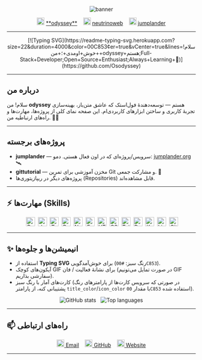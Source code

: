 
<!--
  Green / Teal themed README for GitHub profile 'Osodyssey'
  - Mostly green accents
  - Animated typing SVG + small GIF accents
  - GitHub stats with green title/icon colors (where supported)
  - Save this file as README.md in the repository named 'Osodyssey' to show it on your profile
-->

<!-- Banner: simple emoji + subtle separator (GitHub strips most CSS, so we rely on images and SVG params) -->
<p align="center">
  <img alt="banner" src="https://img.shields.io/badge/-odyssey-%2300C853?style=for-the-badge&logo=github&logoColor=white" />
</p>

<!-- Top row: GitHub + sites (icons small and inline) -->
<p align="center">
  <img src="https://cdn.jsdelivr.net/gh/devicons/devicon/icons/github/github-original.svg" width="20"/> <a href="https://github.com/Osodyssey">**odyssey**</a>
  &nbsp;&nbsp;
  <img src="https://img.icons8.com/fluency/20/domain.png" width="20"/> <a href="https://neutrinoweb.com/">neutrinoweb</a>
  &nbsp;&nbsp;
  <img src="https://img.icons8.com/fluency/20/rocket.png" width="20"/> <a href="https://jumplander.org/">jumplander</a>
</p>

---

<!-- Animated typing (green) -->
<p align="center">
[![Typing SVG](https://readme-typing-svg.herokuapp.com?size=22&duration=4000&color=00C853&center=true&vCenter=true&lines=سلام!+خوش+اومدی+؛+من+odyssey+هستم;Full-Stack+Developer;Open+Source+Enthusiast;Always+Learning+🚀)](https://github.com/Osodyssey)
</p>

---

## درباره من
سلام! من **odyssey** هستم — توسعه‌دهندهٔ فول‌استک که عاشق متن‌باز، بهینه‌سازی تجربهٔ کاربری و ساختن ابزارهای کاربردی‌ام. این صفحه نمای کلی از پروژه‌ها، مهارت‌ها و راه‌های ارتباطیه من. 🌿💧

---

## پروژه‌های برجسته
- **jumplander** — سرویس/پروژه‌‌ای که در اون فعال هستی. دمو: [jumplander.org](https://jumplander.org/) 🛰️  
- **gittutorial** — مخزن آموزشی برای تمرین Git و مشارکت جمعی. 🧭  
- پروژه‌های دیگر در ریپازیتوری‌ها (Repositories) قابل مشاهده‌اند.

---

## ⚡ مهارت‌ها (Skills)
<p align="center">
&nbsp;<img src="https://cdn.jsdelivr.net/gh/devicons/devicon/icons/python/python-original.svg" width="24" title="Python"/>
&nbsp;<img src="https://cdn.jsdelivr.net/gh/devicons/devicon/icons/javascript/javascript-original.svg" width="24" title="JavaScript"/>
&nbsp;<img src="https://cdn.jsdelivr.net/gh/devicons/devicon/icons/typescript/typescript-original.svg" width="24" title="TypeScript"/>
&nbsp;<img src="https://cdn.jsdelivr.net/gh/devicons/devicon/icons/react/react-original.svg" width="24" title="React"/>
&nbsp;<img src="https://cdn.jsdelivr.net/gh/devicons/devicon/icons/nodejs/nodejs-original.svg" width="24" title="Node.js"/>
&nbsp;<img src="https://cdn.jsdelivr.net/gh/devicons/devicon/icons/express/express-original.svg" width="24" title="Express"/>
&nbsp;<img src="https://cdn.jsdelivr.net/gh/devicons/devicon/icons/html5/html5-original.svg" width="24" title="HTML5"/>
&nbsp;<img src="https://cdn.jsdelivr.net/gh/devicons/devicon/icons/css3/css3-original.svg" width="24" title="CSS3"/>
&nbsp;<img src="https://cdn.jsdelivr.net/gh/devicons/devicon/icons/tailwindcss/tailwindcss-plain.svg" width="24" title="TailwindCSS"/>
&nbsp;<img src="https://cdn.jsdelivr.net/gh/devicons/devicon/icons/docker/docker-original.svg" width="24" title="Docker"/>
&nbsp;<img src="https://cdn.jsdelivr.net/gh/devicons/devicon/icons/kubernetes/kubernetes-plain.svg" width="24" title="Kubernetes"/>
&nbsp;<img src="https://cdn.jsdelivr.net/gh/devicons/devicon/icons/linux/linux-original.svg" width="24" title="Linux"/>
&nbsp;<img src="https://cdn.jsdelivr.net/gh/devicons/devicon/icons/git/git-original.svg" width="24" title="Git"/>
</p>

---

## ✨ انیمیشن‌ها و جلوه‌ها
- استفاده از **Typing SVG** برای خوش‌آمدگویی (رنگ سبز: `#00C853`).  
- آیکون‌های کوچک GIF برای نشانهٔ فعالیت / فان (در صورت تمایل می‌تونیم GIF سفارشی بذاریم).  
- کارت‌های آمار با رنگ سبز (در صورتی که سرویس کارت‌ها از پارامترهای رنگ پشتیبانی کنه، از پارامتر `title_color`/`icon_color` با مقدار `00C853` استفاده شده).

<p align="center">
  <!-- GitHub stats cards (تلاش شده تا رنگ‌ها به سمت سبز باشن) -->
  <img src="https://github-readme-stats.vercel.app/api?username=Osodyssey&show_icons=true&theme=default&title_color=00C853&icon_color=00C853" alt="GitHub stats" />
  &nbsp;
  <img src="https://github-readme-stats.vercel.app/api/top-langs/?username=Osodyssey&layout=compact&theme=default&title_color=00C853&icon_color=00C853" alt="Top languages" />
</p>

---

## 📫 راه‌های ارتباطی
<p align="center">
  <a href="mailto:hello@neutrinoweb.com"><img src="https://img.icons8.com/fluency/20/new-post.png" width="20"/> Email</a>
  &nbsp;&nbsp;
  <a href="https://github.com/Osodyssey"><img src="https://cdn.jsdelivr.net/gh/devicons/devicon/icons/github/github-original.svg" width="20"/> GitHub</a>
  &nbsp;&nbsp;
  <a href="https://neutrinoweb.com/"><img src="https://img.icons8.com/fluency/20/domain.png" width="20"/> Website</a>
</p>

---
